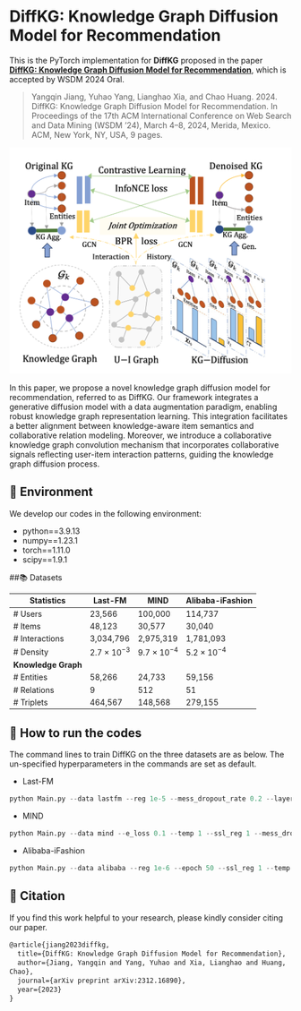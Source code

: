 # DiffKG: Knowledge Graph Diffusion Model for Recommendation

This is the PyTorch implementation for **DiffKG** proposed in the paper [**DiffKG: Knowledge Graph Diffusion Model for Recommendation**](https://arxiv.org/pdf/2312.16890.pdf), which is accepted by WSDM 2024 Oral. 

> Yangqin Jiang, Yuhao Yang, Lianghao Xia, and Chao Huang. 2024. DiffKG: Knowledge Graph Diffusion Model for Recommendation. In Proceedings of the 17th ACM International Conference on Web Search and Data Mining (WSDM ’24), March 4–8, 2024, Merida, Mexico. ACM, New York, NY, USA, 9 pages.

![](./DiffKG.png)

In this paper, we propose a novel knowledge graph diffusion model for recommendation, referred to as DiffKG. Our framework integrates a generative diffusion model with a data augmentation paradigm, enabling robust knowledge graph representation learning. This integration facilitates a better alignment between knowledge-aware item semantics and collaborative relation modeling. Moreover, we introduce a collaborative knowledge graph convolution mechanism that incorporates collaborative signals reflecting user-item interaction patterns, guiding the knowledge graph diffusion process.

## 📝 Environment

We develop our codes in the following environment:

- python==3.9.13
- numpy==1.23.1
- torch==1.11.0
- scipy==1.9.1

##📚 Datasets

| Statistics          | Last-FM         | MIND            | Alibaba-iFashion |
| ------------------- | --------------- | --------------- | ---------------- |
| # Users             | 23,566          | 100,000         | 114,737          |
| # Items             | 48,123          | 30,577          | 30,040           |
| # Interactions      | 3,034,796       | 2,975,319       | 1,781,093        |
| # Density           | 2.7 × $10^{-3}$ | 9.7 × $10^{-4}$ | 5.2 × $10^{-4}$  |
| **Knowledge Graph** |                 |                 |                  |
| # Entities          | 58,266          | 24,733          | 59,156           |
| # Relations         | 9               | 512             | 51               |
| # Triplets          | 464,567         | 148,568         | 279,155          |

## 🚀 How to run the codes

The command lines to train DiffKG on the three datasets are as below. The un-specified hyperparameters in the commands are set as default.

- Last-FM

```python
python Main.py --data lastfm --reg 1e-5 --mess_dropout_rate 0.2 --layer_num_kg 2 --res_lambda 0 --triplet_num -1 --cl_pattern 1 --keepRate 0.1 --e_loss 0.01
```

- MIND

```python
python Main.py --data mind --e_loss 0.1 --temp 1 --ssl_reg 1 --mess_dropout_rate 0.2 --res_lambda 1
```

- Alibaba-iFashion

```python
python Main.py --data alibaba --reg 1e-6 --epoch 50 --ssl_reg 1 --temp 1
```

## 🌟 Citation

If you find this work helpful to your research, please kindly consider citing our paper.

```
@article{jiang2023diffkg,
  title={DiffKG: Knowledge Graph Diffusion Model for Recommendation},
  author={Jiang, Yangqin and Yang, Yuhao and Xia, Lianghao and Huang, Chao},
  journal={arXiv preprint arXiv:2312.16890},
  year={2023}
}
```

